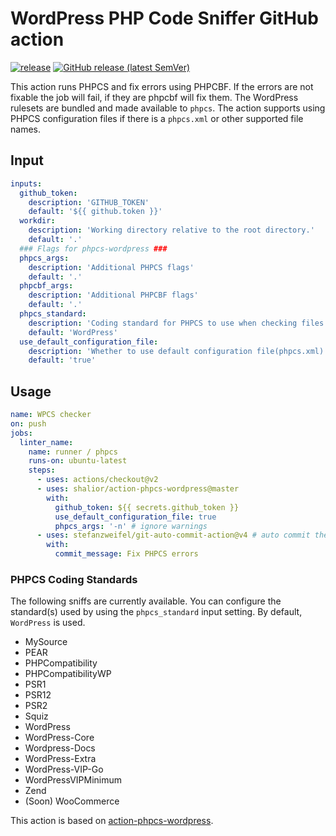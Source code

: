 # WordPress PHP Code Sniffer GitHub action

[![release](https://github.com/shalior/wordpress-phpcs-action/workflows/release/badge.svg)](https://github.com/shalior/action-phpcs-wordpress/actions?query=workflow%3Arelease)
[![GitHub release (latest SemVer)](https://img.shields.io/github/v/release/shalior/wordpress-phpcs-action?logo=github&sort=semver)](https://github.com/shalior/action-phpcs-wordpress/releases)

This action runs PHPCS and fix errors using PHPCBF. If the errors are not fixable the job will fail, if they are phpcbf will fix them.
The WordPress rulesets are bundled and made available to `phpcs`. The action supports using PHPCS configuration files if there is a `phpcs.xml` or other supported file names.

## Input

```yaml
inputs:
  github_token:
    description: 'GITHUB_TOKEN'
    default: '${{ github.token }}'
  workdir:
    description: 'Working directory relative to the root directory.'
    default: '.'
  ### Flags for phpcs-wordpress ###
  phpcs_args:
    description: 'Additional PHPCS flags'
    default: '.'
  phpcbf_args:
    description: 'Additional PHPCBF flags'
    default: '.'
  phpcs_standard:
    description: 'Coding standard for PHPCS to use when checking files'
    default: 'WordPress'
  use_default_configuration_file:
    description: 'Whether to use default configuration file(phpcs.xml) or not'
    default: 'true'
```

## Usage

```yaml
name: WPCS checker
on: push
jobs:
  linter_name:
    name: runner / phpcs
    runs-on: ubuntu-latest
    steps:
      - uses: actions/checkout@v2
      - uses: shalior/action-phpcs-wordpress@master
        with:
          github_token: ${{ secrets.github_token }}
          use_default_configuration_file: true
          phpcs_args: '-n' # ignore warnings
      - uses: stefanzweifel/git-auto-commit-action@v4 # auto commit the fixes action for GitHub
        with:
          commit_message: Fix PHPCS errors
```

### PHPCS Coding Standards

The following sniffs are currently available. You can configure the standard(s) used by using the `phpcs_standard` input setting. By default, `WordPress` is used.

- MySource
- PEAR
- PHPCompatibility
- PHPCompatibilityWP
- PSR1
- PSR12
- PSR2
- Squiz
- WordPress
- WordPress-Core
- Wordpress-Docs
- WordPress-Extra
- WordPress-VIP-Go
- WordPressVIPMinimum
- Zend
- (Soon) WooCommerce


This action is based on [action-phpcs-wordpress](https://github.com/oohnoitz/action-phpcs-wordpress).